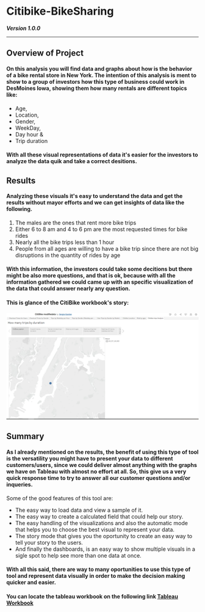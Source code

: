 # Citibike-BikeSharing

***Version 1.0.0***

---

## Overview of Project

#### On this analysis you will find data and graphs about how is the behavior of a bike rental store in New York. The intention of this analysis is ment to show to a group of investors how this type of business could work in DesMoines Iowa, showing them how many rentals are different topics like:

- Age,
- Location,
- Gender,
- WeekDay,
- Day hour & 
- Trip duration

#### With all these visual representations of data it's easier for the investors to analyze the data quik and take a correct desitions.

## Results

#### Analyzing these visuals it's easy to understand the data and get the results without mayor efforts and we can get insights of data like the following.

1. The males are the ones that rent more bike trips
2. Either 6 to 8 am and 4 to 6 pm are the most requested times for bike rides
3. Nearly all the bike trips less than 1 hour
4. People from all ages are willing to have a bike trip since there are not big disruptions in the quantity of rides by age

#### With this information, the investors could take some decitions but there might be also more questions, and that is ok, because with all the information gathered we could came up with an specific visualization of the data that could answer nearly any question.

#### This is glance of the CitiBike workbook's story:

<img src="https://github.com/SeRoGaTa/bikesharing/blob/main/Resources/Citibike%20workbook.png" width="1150"> 

## Summary
#### As I already mentioned on the results, the benefit of using this type of tool is the versatility you might have to present your data to different customers/users, since we could deliver almost anything with the graphs we have on Tableau with almost no effort at all. So, this give us a very quick response time to try to answer all our customer questions and/or inqueries.

Some of the good features of this tool are:

- The easy way to load data and view a sample of it.
- The easy way to create a calculated field that could help our story.
- The easy handling of the visualizations and also the automatic mode that helps you to choose the best visual to represent your data.
- The story mode that gives you the oportunity to create an easy way to tell your story to the users.
- And finally the dashboards, is an easy way to show multiple visuals in a sigle spot to help see more than one data at once.

#### With all this said, there are way to many oportunities to use this type of tool and represent data visually in order to make the decision making quicker and easier.

#### You can locate the tableau workbook on the following link [Tableau Workbook](https://public.tableau.com/app/profile/sergio.gaytan/viz/CitiBikemodifiedata/CitibiketripsAnalysis?publish=yes) 
